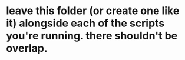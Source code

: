 # leave this folder (or create one like it) alongside each of the scripts you're running. there shouldn't be overlap.
